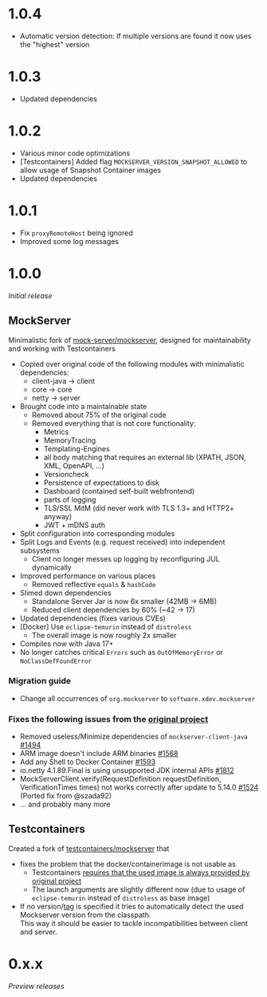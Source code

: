 # 1.0.4
* Automatic version detection: If multiple versions are found it now uses the "highest" version

# 1.0.3
* Updated dependencies

# 1.0.2
* Various minor code optimizations
* [Testcontainers] Added flag ``MOCKSERVER_VERSION_SNAPSHOT_ALLOWED`` to allow usage of Snapshot Container images
* Updated dependencies

# 1.0.1
* Fix ``proxyRemoteHost`` being ignored
* Improved some log messages

# 1.0.0
_Initial release_

## MockServer
Minimalistic fork of [mock-server/mockserver](https://github.com/mock-server/mockserver), designed for maintainability and working with Testcontainers
* Copied over original code of the following modules with minimalistic dependencies:
  * client-java → client
  * core → core
  * netty → server
* Brought code into a maintainable state
  * Removed about 75% of the original code
  * Removed everything that is not core functionality:
    * Metrics
    * MemoryTracing
    * Templating-Engines
    * all body matching that requires an external lib (XPATH, JSON, XML, OpenAPI, ...)
    * Versioncheck
    * Persistence of expectations to disk
    * Dashboard (contained self-built webfrontend)
    * parts of logging
    * TLS/SSL MitM (did never work with TLS 1.3+ and HTTP2+ anyway) 
    * JWT + mDNS auth
* Split configuration into corresponding modules
* Split Logs and Events (e.g. request received) into independent subsystems
  * Client no longer messes up logging by reconfiguring JUL dynamically
* Improved performance on various places
  * Removed reflective ``equals`` & ``hashCode``
* Slimed down dependencies
  * Standalone Server Jar is now 6x smaller (42MB → 6MB)
  * Reduced client dependencies by 60% (~42 → 17)
* Updated dependencies (fixes various CVEs)
* [Docker] Use ``eclipse-temurin`` instead of ``distroless``
  * The overall image is now roughly 2x smaller
* Compiles now with Java 17+
* No longer catches critical ``Errors`` such as ``OutOfMemoryError`` or ``NoClassDefFoundError``

### Migration guide
* Change all occurrences of ``org.mockserver`` to ``software.xdev.mockserver``

### Fixes the following issues from the [original project](https://github.com/mock-server/mockserver)
* Removed useless/Minimize dependencies of ``mockserver-client-java`` [#1494](https://github.com/mock-server/mockserver/issues/1494)
* ARM image doesn't include ARM binaries [#1568](https://github.com/mock-server/mockserver/issues/1568)
* Add any Shell to Docker Container [#1593](https://github.com/mock-server/mockserver/issues/1593)
* io.netty 4.1.89.Final is using unsupported JDK internal APIs [#1812](https://github.com/mock-server/mockserver/issues/1812)
*  MockServerClient.verify(RequestDefinition requestDefinition, VerificationTimes times) not works correctly after update to 5.14.0 [#1524](https://github.com/mock-server/mockserver/issues/1524) (Ported fix from @szada92)
* ... and probably many more

## Testcontainers
Created a fork of [testcontainers/mockserver](https://java.testcontainers.org/modules/mockserver) that
* fixes the problem that the docker/containerimage is not usable as
  * Testcontainers [requires that the used image is always provided by original project](https://github.com/testcontainers/testcontainers-java/blob/6658a2c0a880d01c6d402ea9a4cb5f72eb15083c/modules/mockserver/src/main/java/org/testcontainers/containers/MockServerContainer.java#L37)
  * The launch arguments are slightly different now (due to usage of ``eclipse-temurin`` instead of ``distroless`` as base image)
* If no version/[tag](https://docs.docker.com/glossary/#tag) is specified it tries to automatically detect the used Mockserver version from the classpath.<br/>This way it should be easier to tackle incompatibilities between client and server.

# 0.x.x
_Preview releases_
